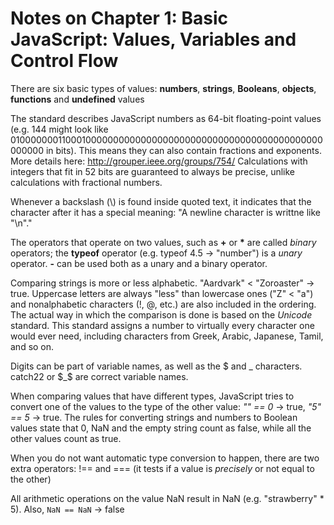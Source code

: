Notes on Chapter 1: Basic JavaScript: Values, Variables and Control Flow
===============

There are six basic types of values: **numbers**, **strings**, **Booleans**, **objects**, **functions** and **undefined** values

The standard describes JavaScript numbers as 64-bit floating-point values (e.g. 144 might look like 0100000001100010000000000000000000000000000000000000000000000000 in bits). This means they can also contain fractions and exponents. More details here: http://grouper.ieee.org/groups/754/
Calculations with integers that fit in 52 bits are guaranteed to always be precise, unlike calculations with fractional numbers.

Whenever a backslash (\\) is found inside quoted text, it indicates that the character after it has a special meaning: "A newline character is writtne like \"\\n\"."

The operators that operate on two values, such as **+** or __*__ are called _binary_ operators; the **typeof** operator (e.g. typeof 4.5 -> "number") is a _unary_ operator. **-** can be used both as a unary and a binary operator.

Comparing strings is more or less alphabetic. "Aardvark" < "Zoroaster" -> true. Uppercase letters are always "less" than lowercase ones ("Z" < "a") and nonalphabetic characters (!, @, etc.) are also included in the ordering. The actual way in which the comparison is done is based on the _Unicode_ standard. This standard assigns a number to virtually every character one would ever need, including characters from Greek, Arabic, Japanese, Tamil, and so on.

Digits can be part of variable names, as well as the $ and _ characters. catch22 or $_$ are correct variable names.

When comparing values that have different types, JavaScript tries to convert one of the values to the type of the other value: _"" == 0_ -> true, _"5" == 5_ -> true. The rules for converting strings and numbers to Boolean values state that 0, NaN and the empty string count as false, while all the other values count as true.

When you do not want automatic type conversion to happen, there are two extra operators: !== and === (it tests if a value is _precisely_ or not equal to the other)

All arithmetic operations on the value NaN result in NaN (e.g. "strawberry" * 5). Also, <code>NaN == NaN</code> -> false